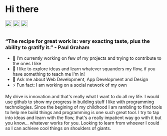 # Hi there

<a href="https://linkedin.com/in/ekagra-sinha-488bb1179">
  <img align="left" alt="Ekagra Sinha - LinkedIn" width="22px" src="https://cdn.jsdelivr.net/npm/simple-icons@v3/icons/linkedin.svg"/>
</a>
<a href="https://www.instagram.com/iamekagra/">
  <img align="left" alt="Ekagra Sinha - Instagram" width="22px" src="https://cdn.jsdelivr.net/npm/simple-icons@v3/icons/instagram.svg"/>
</a>
<a href="https://twitter.com/iamekagra">
  <img align="left" alt="Ekagra Sinha - Twitter" width="22px" src="https://cdn.jsdelivr.net/npm/simple-icons@v3/icons/twitter.svg"/>
</a>
<br />
<br />

### “The recipe for great work is: very exacting taste, plus the ability to gratify it.” - Paul Graham

- 🔭 I’m currently working on few of my projects and trying to contribute to the ones I like
- 🌱 I like to explore ideas and learn whatever squanders my flow, if you have something to teach me I'm in!
- 💬 Ask me about Web Development, App Development and Design
- ⚡ Fun fact: I am working on a social network of my own


My drive is innovation and that's really what I want to do all my life. I would use github to show my progress in building stuff I like with programming technologies. Since the begining of my childhood I am rambling to find tools to help me build things and programming is one such great tool. I try to tap into ideas and learn with the flow, that's a really impatient way go with it but you know... whatever works for you. Looking to learn from whoever I could so I can achieve cool things on shoulders of giants.
